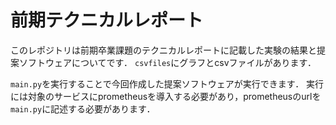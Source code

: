 # 前期テクニカルレポート
このレポジトリは前期卒業課題のテクニカルレポートに記載した実験の結果と提案ソフトウェアについてです．
```csvfiles```にグラフとcsvファイルがあります．

```main.py```を実行することで今回作成した提案ソフトウェアが実行できます．
実行には対象のサービスにprometheusを導入する必要があり，prometheusのurlを```main.py```に記述する必要があります．
